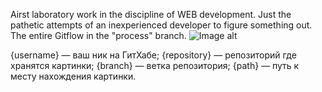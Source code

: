 Аirst laboratory work in the discipline of WEB development. 
Just the pathetic attempts of an inexperienced developer to figure something out.
The entire Gitflow in the "process" branch.
![Image alt](https://github.com/DanilGefest/WEB/edit/process/nu_kakto_tak.jpg)

{username} — ваш ник на ГитХабе;
{repository} — репозиторий где хранятся картинки;
{branch} — ветка репозитория;
{path} — путь к месту нахождения картинки.
